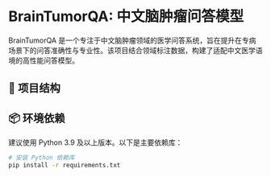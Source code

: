 # BrainTumorQA: 中文脑肿瘤问答模型

BrainTumorQA 是一个专注于中文脑肿瘤领域的医学问答系统，旨在提升在专病场景下的问答准确性与专业性。该项目结合领域标注数据，构建了适配中文医学语境的高性能问答模型。

## 📁 项目结构



## 📦 环境依赖

建议使用 Python 3.9 及以上版本。以下是主要依赖库：

```bash
# 安装 Python 依赖库
pip install -r requirements.txt
